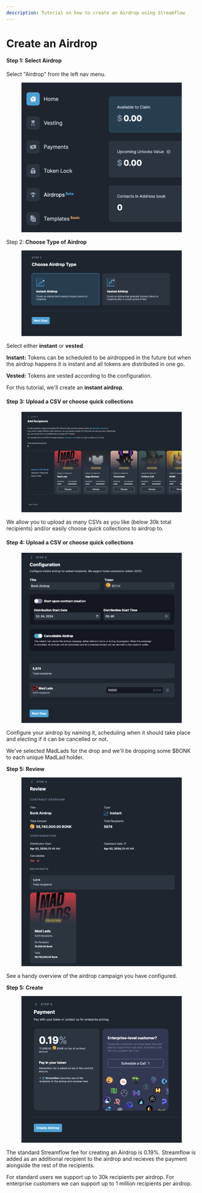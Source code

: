 ```yaml
---
description: Tutorial on how to create an Airdrop using Streamflow
---
```


# Create an Airdrop

#### Step 1: Select Airdrop

Select "Airdrop" from the left nav menu.

<figure><img src="../.gitbook/assets/image (2).png" alt=""><figcaption></figcaption></figure>

Step 2: **Choose Type of Airdrop**

<figure><img src="../.gitbook/assets/image (3).png" alt=""><figcaption></figcaption></figure>

Select either **instant** or **vested**.&#x20;

**Instant:** Tokens can be scheduled to be airdropped in the future but when the airdrop happens it is instant and all tokens are distributed in one go.&#x20;

**Vested:** Tokens are vested according to the configuration.

For this tutorial, we'll create an **instant airdrop**.&#x20;

#### Step 3: Upload a CSV or choose quick collections

<figure><img src="../.gitbook/assets/image (4).png" alt=""><figcaption></figcaption></figure>

We allow you to upload as many CSVs as you like (below 30k total recipients) and/or easily choose quick collections to airdrop to.&#x20;

#### Step 4: Upload a CSV or choose quick collections

<figure><img src="../.gitbook/assets/image (6).png" alt=""><figcaption></figcaption></figure>

Configure your airdrop by naming it, scheduling when it should take place and electing if it can be cancelled or not.

We've selected MadLads for the drop and we'll be dropping some $BONK to each unique MadLad holder.&#x20;

**Step 5: Review**

<figure><img src="../.gitbook/assets/image (7).png" alt=""><figcaption></figcaption></figure>

See a handy overview of the airdrop campaign you have configured.&#x20;

**Step 5: Create**

<figure><img src="../.gitbook/assets/image (8).png" alt=""><figcaption></figcaption></figure>

The standard Streamflow fee for creating an Airdrop is 0.19%. Streamflow is added as an additional recipient to the airdrop and recieves the payment alongside the rest of the recipients.&#x20;

For standard users we support up to 30k recipients per airdrop. For enterprise customers we can support up to 1 million recipients per airdrop.&#x20;
